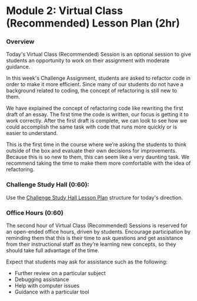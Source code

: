 # Module 2: Virtual Class (Recommended) Lesson Plan (2hr)

### Overview 

Today's Virtual Class (Recommended) Session is an optional session to give students an opportunity to work on their assignment with moderate guidance.

In this week's Challenge Assignment, students are asked to refactor code in order to make it more efficient. Since many of our students do not have a background related to coding, the concept of refactoring is still new to them. 

We have explained the concept of refactoring code like rewriting the first draft of an essay. The first time the code is written, our focus is getting it to work correctly. After the first draft is complete, we can look to see how we could accomplish the same task with code that runs more quickly or is easier to understand. 

This is the first time in the course where we’re asking the students to think outside of the box and evaluate their own decisions for improvements. Because this is so new to them, this can seem like a very daunting task. We recommend taking the time to make them more comfortable with the idea of refactoring. 


### Challenge Study Hall (0:60):
Use the [Challenge Study Hall Lesson Plan](./../../../04-Instructor-Resources/resources/office-hour-variations/challenge-study-hall.md) structure for today's direction. 


### Office Hours (0:60)

The second hour of Virtual Class (Recommended) Sessions is reserved for an open-ended office hours, driven by students. Encourage participation by reminding them that this is their time to ask questions and get assistance from their instructional staff as they’re learning new concepts, so they should take full advantage of the time. 

Expect that students may ask for assistance such as the following: 

* Further review on a particular subject
* Debugging assistance
* Help with computer issues
* Guidance with a particular tool

